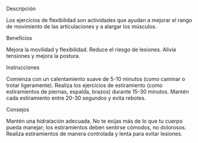 Descripción

Los ejercicios de flexibilidad son actividades que ayudan a mejorar el rango de movimiento de las articulaciones y a alargar los músculos.

Beneficios

Mejora la movilidad y flexibilidad.
Reduce el riesgo de lesiones.
Alivia tensiones y mejora la postura.

Instrucciones

Comienza con un calentamiento suave de 5-10 minutos (como caminar o trotar ligeramente).
Realiza los ejercicios de estiramiento (como estiramientos de piernas, espalda, brazos) durante 15-30 minutos.
Mantén cada estiramiento entre 20-30 segundos y evita rebotes.

Consejos

Mantén una hidratación adecuada.
No te exijas más de lo que tu cuerpo pueda manejar; los estiramientos deben sentirse cómodos, no dolorosos.
Realiza estiramientos de manera controlada y lenta para evitar lesiones.